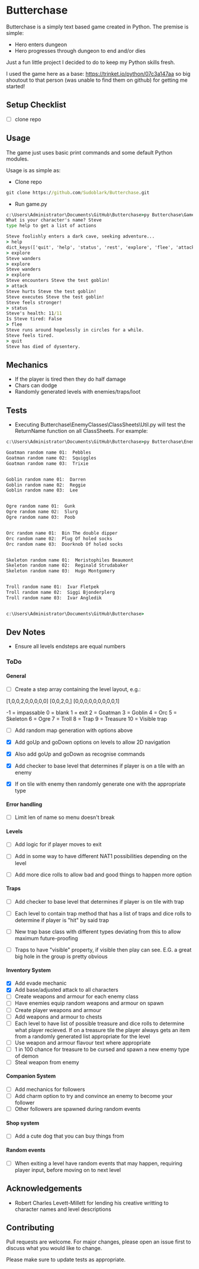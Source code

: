 # Butterchase

Butterchase is a simply text based game created in Python. The premise is simple:

- Hero enters dungeon
- Hero progresses through dungeon to end and/or dies

Just a fun little project I decided to do to keep my Python skills fresh.

I used the game here as a base: https://trinket.io/python/07c3a147aa so big shoutout to that person (was unable to find them on github) for getting me started!

## Setup Checklist
- [ ] clone repo

## Usage
The game just uses basic print commands and some default Python modules.

Usage is as simple as:

- Clone repo
```cmd
git clone https://github.com/Sudoblark/Butterchase.git

```
- Run game.py
```cmd
c:\Users\Administrator\Documents\GitHub\Butterchase>py Butterchase\Game.py
What is your character's name? Steve
type help to get a list of actions

Steve foolishly enters a dark cave, seeking adventure...
> help
dict_keys(['quit', 'help', 'status', 'rest', 'explore', 'flee', 'attack'])
> explore
Steve wanders
> explore
Steve wanders
> explore
Steve encounters Steve the test goblin!
> attack
Steve hurts Steve the test goblin!
Steve executes Steve the test goblin!
Steve feels stronger!
> status
Steve's health: 11/11
Is Steve tired: False
> flee
Steve runs around hopelessly in circles for a while.
Steve feels tired.
> quit
Steve has died of dysentery.
```

## Mechanics
- If the player is tired then they do half damage
- Chars can dodge
- Randomly generated levels with enemies/traps/loot

## Tests
- Executing Butterchase\EnemyClasses\ClassSheets\Util.py will test the ReturnName function on all ClassSheets. For example:

```cmd
c:\Users\Administrator\Documents\GitHub\Butterchase>py Butterchase\EnemyClasses\ClassSheets\Util.py

Goatman random name 01:  Pebbles
Goatman random name 02:  Squiggles
Goatman random name 03:  Trixie


Goblin random name 01:  Darren
Goblin random name 02:  Reggie
Goblin random name 03:  Lee


Ogre random name 01:  Gunk
Ogre random name 02:  Slurg
Ogre random name 03:  Poob


Orc random name 01:  Bin The double dipper
Orc random name 02:  Plug Of holed socks
Orc random name 03:  Doorknob Of holed socks


Skeleton random name 01:  Meristophiles Beaumont
Skeleton random name 02:  Reginald Strudabaker
Skeleton random name 03:  Hugo Montgomery


Troll random name 01:  Ivar Fletpek
Troll random name 02:  Siggi Bjonderplerg
Troll random name 03:  Ivar Angledik


c:\Users\Administrator\Documents\GitHub\Butterchase>
```

## Dev Notes
- Ensure all levels endsteps are equal numbers

### ToDo

#### General
- [ ] Create a step array containing the level layout, e.g.:

[1,0,0,2,0,0,0,0,0]
[0,0,2,0,]
[0,0,0,0,0,0,0,0,0,1]

-1 = impassable
0 = blank
1 = exit
2 = Goatman
3 = Goblin
4 = Orc
5 = Skeleton
6 = Ogre
7 = Troll
8 = Trap
9 = Treasure
10 = Visible trap

- [ ] Add random map generation with options above
- [x] Add goUp and goDown options on levels to allow 2D navigation
- [x] Also add goUp and goDown as recognise commands
- [x] Add checker to base level that determines if player is on a tile with an enemy
- [x] If on tile with enemy then randomly generate one with the appropriate type


#### Error handling
- [ ] Limit len of name so menu doesn't break

#### Levels
- [ ] Add logic for if player moves to exit
- [ ] Add in some way to have different NAT1 possibilities depending on the level
- [ ] Add more dice rolls to allow bad and good things to happen more option


#### Traps
- [ ] Add checker to base level that determines if player is on tile with trap
- [ ] Each level to contain trap method that has a list of traps and dice rolls to determine if player is "hit" by said trap
- [ ] New trap base class with different types deviating from this to allow maximum future-proofing
- [ ] Traps to have "visible" property, if visible then play can see. E.G. a great big hole in the group is pretty obvious


#### Inventory System
- [x] Add evade mechanic
- [x] Add base/adjusted attack to all characters
- [ ] Create weapons and armour for each enemy class
- [ ] Have enemies equip random weapons and armour on spawn
- [ ] Create player weapons and armour
- [ ] Add weapons and armour to chests
- [ ] Each level to have list of possible treasure and dice rolls to determine what player recieved. If on a treasure tile the player always gets an item from a randomly generated list appropriate for the level 
- [ ] Use weapon and armour flavour text where appropriate
- [ ] 1 in 100 chance for treasure to be cursed and spawn a new enemy type of demon
- [ ] Steal weapon from enemy

#### Companion System
- [ ] Add mechanics for followers
- [ ] Add charm option to try and convince an enemy to become your follower
- [ ] Other followers are spawned during random events

#### Shop system
- [ ] Add a cute dog that you can buy things from

#### Random events
- [ ] When exiting a level have random events that may happen, requiring player input, before moving on to next level

## Acknowledgements
- Robert Charles Levett-Millett for lending his creative writting to character names and level descriptions


## Contributing
Pull requests are welcome. For major changes, please open an issue first to discuss what you would like to change.

Please make sure to update tests as appropriate.
